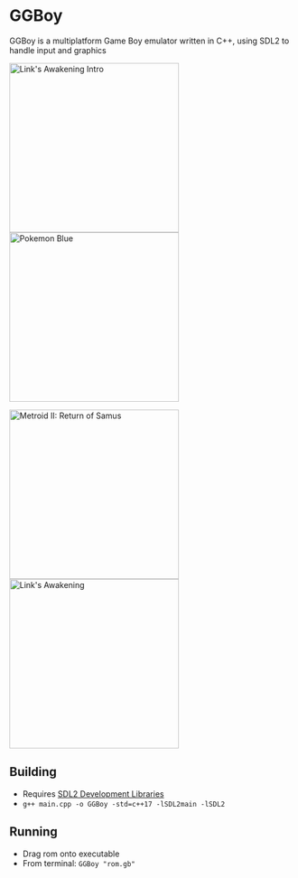 # GGBoy

GGBoy is a multiplatform Game Boy emulator written in C++, using SDL2 to handle input and graphics

<img src="https://i.imgur.com/SirzzN9.png" alt="Link's Awakening Intro" width="300"/> <img src="https://i.imgur.com/EUAjcUA.png" alt="Pokemon Blue" width="300"/>

<img src="https://i.imgur.com/xIffgKx.png" alt="Metroid II: Return of Samus" width="300"/> <img src="https://i.imgur.com/nJhrZeo.png" alt="Link's Awakening" width="300"/>

## Building

* Requires [SDL2 Development Libraries](https://www.libsdl.org/download-2.0.php)
* `g++ main.cpp -o GGBoy -std=c++17 -lSDL2main -lSDL2`

## Running

* Drag rom onto executable
* From terminal: `GGBoy "rom.gb"`
